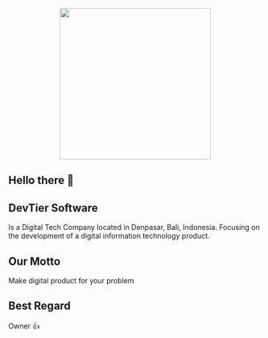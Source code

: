 <p align="center"><a href="https://devtiersoftware.com/" target="_blank"><img src="https://i.postimg.cc/2ykcZmXZ/ICON.png" width="300"></a></p>

## Hello there 👋

## DevTier Software
Is a Digital Tech Company located in Denpasar, Bali, Indonesia. Focusing on the development of a digital information technology product.

## Our Motto
Make digital product for your problem

## Best Regard
Owner 👍
